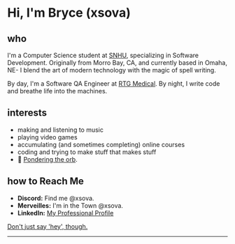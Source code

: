 # Hi, I'm Bryce (xsova)

## who

I'm a Computer Science student at [SNHU](https://snhu.edu), specializing in Software Development. Originally from Morro Bay, CA, and currently based in Omaha, NE- I blend the art of modern technology with the magic of spell writing.

By day, I'm a Software QA Engineer at [RTG Medical](https://rtgmedical.com/). By night, I write code and breathe life into the machines.

## interests

- making and listening to music
- playing video games
- accumulating (and sometimes completing) online courses
- coding and trying to make stuff that makes stuff
- 🔮 [Pondering the orb](https://orbsimulator.glitch.me).

## how to Reach Me

- **Discord:** Find me @xsova.
- **Merveilles:** I'm in the Town @xsova.
- **LinkedIn:** [My Professional Profile](https://www.linkedin.com/in/brycexsova)

[Don't just say 'hey', though.](https://nohello.net/en/)

---


